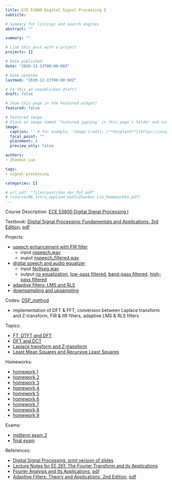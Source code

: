 ```yaml
---
title: ECE 53800 Digital Signal Processing I 
subtitle: 

# Summary for listings and search engines
abstract: ""

summary: ""

# Link this post with a project
projects: []

# Date published
date: "2020-12-13T00:00:00Z"

# Date updated
lastmod: "2020-12-13T00:00:00Z"

# Is this an unpublished draft?
draft: false

# Show this page in the Featured widget?
featured: false

# Featured image
# Place an image named `featured.jpg/png` in this page's folder and customize its options here.
image:
  caption: '' # for example, 'Image credit: [**Unsplash**](https://unsplash.com/photos/CpkOjOcXdUY)'
  focal_point: ""
  placement: 2
  preview_only: false

authors:
- Zhankun Luo

tags:
- signal processing

categories: []

# url_pdf: "files/post/Van_der_Pol.pdf"
# (course/MA_intro_applied_math/Zhankun Luo_homework01.pdf)
---
```

Course Description: [ECE 53800 Digital Signal Processing I](https://engineering.purdue.edu/ECE/Academics/Undergraduates/UGO/CourseInfo/courseInfo?courseid=108.0)

Textbook: [Digital Signal Processing: Fundamentals and Applications, 3rd Edition](https://www.elsevier.com/books/digital-signal-processing/tan/978-0-12-815071-9), [pdf](https://www-elec.inaoep.mx/~jmram/Digital_Signal_Processing__LI_TAN.pdf)

Projects:
* [speech enhancement with FIR filter](FIR_speech_enhance.pdf)
  * input [nspeech.wav](nspeech.wav)
  * ouput [nspeech_filtered.wav](nspeech_filtered.wav)
* [digital speech and audio equalizer](speech_equalize.pdf)
  * input [No9seg.wav](No9seg.wav)
  * output [no equalization](No9seg_no%20equal.wav), [low-pass filtered](No9seg_low%20pass.wav), [band-pass filtered](No9seg_band%20pass.wav), [high-pass filtered](No9seg_high%20pass.wav)
* [adaptive filters: LMS and RLS](adaptive_filter.pdf)
* [downsampling and upsampling](downup_sample.pdf)

Codes: [DSP_method](https://github.com/dassein/DSP_method) 
* implementation of DFT & FFT, conversion between Laplace transform and Z-transform, FIR & IIR filters, adaptive LMS & RLS filters

Topics:
* [FT, DTFT and DFT](DTFT_DFT.pdf)
* [DFT and DCT](DCT.pdf)
* [Laplace transform and Z-transform](Z_transform.pdf)
* [Least Mean Squares and Recursive Least
Squares](LMS.pdf)

Homeworks:
* [homework 1](ZhankunLuo_hw1.pdf)
* [homework 2](ZhankunLuo_hw2.pdf)
* [homework 3](ZhankunLuo_hw3.pdf)
* [homework 4](ZhankunLuo_hw4.pdf)
* [homework 5](ZhankunLuo_hw5.pdf)
* [homework 6](ZhankunLuo_hw6.pdf)
* [homework 7](ZhankunLuo_hw7.pdf)
* [homework 8](ZhankunLuo_hw8.pdf)
* [homework 9](ZhankunLuo_hw9.pdf)

Exams:
* [midterm exam 2](ZhankunLuo_Exam2.pdf)
* [final exam](ZhankunLuo_FinalExam.pdf)

References:
* [Digital Signal Processing: print version of slides](https://www.cl.cam.ac.uk/teaching/2122/DSP/dsp-slides-4up.pdf)
* [Lecture Notes for EE 261: The Fourier Transform and its Applications](https://see.stanford.edu/materials/lsoftaee261/book-fall-07.pdf)
* [Fourier Analysis and Its Applications](https://link.springer.com/book/10.1007/b97452), [pdf](https://iujfk.files.wordpress.com/2013/04/fourier-analysis-and-its-applications.pdf)
* [Adaptive Filters: Theory and Applications, 2nd Edition](https://www.wiley.com/en-us/Adaptive+Filters%3A+Theory+and+Applications%2C+2nd+Edition-p-9781119979548), [pdf](https://abrarhashmi.files.wordpress.com/2016/02/behrouz-farhang-boroujeny-adaptive-filters_-theory-and-applications-wiley-2013.pdf)